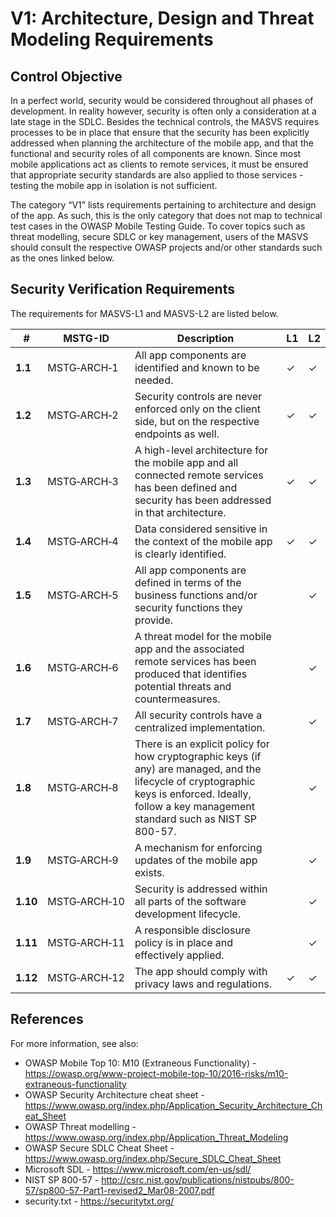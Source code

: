 # V1: Architecture, Design and Threat Modeling Requirements

## Control Objective

In a perfect world, security would be considered throughout all phases of development. In reality however, security is often only a consideration at a late stage in the SDLC. Besides the technical controls, the MASVS requires processes to be in place that ensure that the security has been explicitly addressed when planning the architecture of the mobile app, and that the functional and security roles of all components are known. Since most mobile applications act as clients to remote services, it must be ensured that appropriate security standards are also applied to those services - testing the mobile app in isolation is not sufficient.

The category “V1” lists requirements pertaining to architecture and design of the app. As such, this is the only category that does not map to technical test cases in the OWASP Mobile Testing Guide. To cover topics such as threat modelling, secure SDLC or key management, users of the MASVS should consult the respective OWASP projects and/or other standards such as the ones linked below.

<div style="page-break-after: always;">
</div>

## Security Verification Requirements

The requirements for MASVS-L1 and MASVS-L2 are listed below.

| # | MSTG-ID | Description | L1 | L2 |
| --- | --- | --- | --- | --- |
| **1.1** | MSTG‑ARCH‑1 | All app components are identified and known to be needed. | ✓ | ✓ |
| **1.2** | MSTG‑ARCH‑2 | Security controls are never enforced only on the client side, but on the respective endpoints as well. | ✓ | ✓ |
| **1.3** | MSTG‑ARCH‑3 | A high-level architecture for the mobile app and all connected remote services has been defined and security has been addressed in that architecture. | ✓ | ✓ |
| **1.4** | MSTG‑ARCH‑4 | Data considered sensitive in the context of the mobile app is clearly identified. | ✓ | ✓ |
| **1.5** | MSTG‑ARCH‑5 | All app components are defined in terms of the business functions and/or security functions they provide. |  | ✓ |
| **1.6** | MSTG‑ARCH‑6 | A threat model for the mobile app and the associated remote services has been produced that identifies potential threats and countermeasures. |  | ✓ |
| **1.7** | MSTG‑ARCH‑7 | All security controls have a centralized implementation. |  | ✓ |
| **1.8** | MSTG‑ARCH‑8 | There is an explicit policy for how cryptographic keys (if any) are managed, and the lifecycle of cryptographic keys is enforced. Ideally, follow a key management standard such as NIST SP 800-57. |  | ✓ |
| **1.9** | MSTG‑ARCH‑9 | A mechanism for enforcing updates of the mobile app exists. |  | ✓ |
| **1.10** | MSTG‑ARCH‑10 | Security is addressed within all parts of the software development lifecycle. |  | ✓ |
| **1.11** | MSTG‑ARCH‑11 | A responsible disclosure policy is in place and effectively applied. |  | ✓ |
| **1.12** | MSTG‑ARCH‑12 | The app should comply with privacy laws and regulations. | ✓ | ✓ |

## References

For more information, see also:

- OWASP Mobile Top 10: M10 (Extraneous Functionality) - <https://owasp.org/www-project-mobile-top-10/2016-risks/m10-extraneous-functionality>
- OWASP Security Architecture cheat sheet - <https://www.owasp.org/index.php/Application_Security_Architecture_Cheat_Sheet>
- OWASP Threat modelling - <https://www.owasp.org/index.php/Application_Threat_Modeling>
- OWASP Secure SDLC Cheat Sheet - <https://www.owasp.org/index.php/Secure_SDLC_Cheat_Sheet>
- Microsoft SDL - <https://www.microsoft.com/en-us/sdl/>
- NIST SP 800-57 - <http://csrc.nist.gov/publications/nistpubs/800-57/sp800-57-Part1-revised2_Mar08-2007.pdf>
- security.txt - <https://securitytxt.org/>
